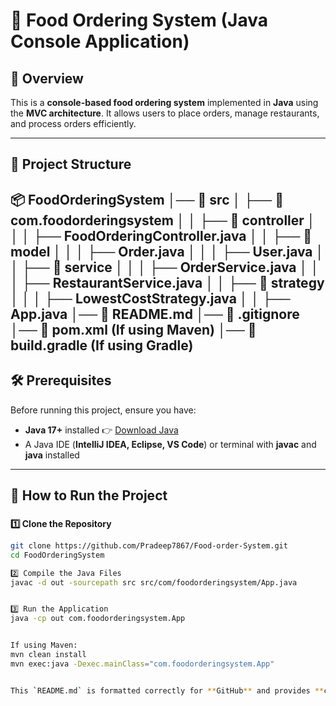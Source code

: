 
# 🛒 Food Ordering System (Java Console Application)

## 📌 Overview
This is a **console-based food ordering system** implemented in **Java** using the **MVC architecture**. It allows users to place orders, manage restaurants, and process orders efficiently.  

---

## 📂 Project Structure
📦 FoodOrderingSystem │── 📁 src │ ├── 📁 com.foodorderingsystem │ │ ├── 📁 controller │ │ │ ├── FoodOrderingController.java │ │ ├── 📁 model │ │ │ ├── Order.java │ │ │ ├── User.java │ │ ├── 📁 service │ │ │ ├── OrderService.java │ │ │ ├── RestaurantService.java │ │ ├── 📁 strategy │ │ │ ├── LowestCostStrategy.java │ │ ├── App.java │── 📄 README.md │── 📄 .gitignore │── 📄 pom.xml (If using Maven) │── 📄 build.gradle (If using Gradle)
---

## 🛠 Prerequisites
Before running this project, ensure you have:
- **Java 17+** installed 👉 [Download Java](https://www.oracle.com/java/technologies/javase-jdk11-downloads.html)  
- A Java IDE (**IntelliJ IDEA, Eclipse, VS Code**) or terminal with **javac** and **java** installed  

---

## 🚀 How to Run the Project  

### 

**1️⃣ Clone the Repository**
```sh
git clone https://github.com/Pradeep7867/Food-order-System.git
cd FoodOrderingSystem

2️⃣ Compile the Java Files
javac -d out -sourcepath src src/com/foodorderingsystem/App.java


3️⃣ Run the Application
java -cp out com.foodorderingsystem.App


If using Maven:
mvn clean install
mvn exec:java -Dexec.mainClass="com.foodorderingsystem.App"


This `README.md` is formatted correctly for **GitHub** and provides **clear instructions** for running the application. Let me know if you need any adjustments! 🚀
